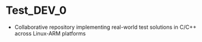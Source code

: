 # Test_DEV_0

- Collaborative repository implementing real-world test solutions in C/C++ 
across Linux-ARM platforms
